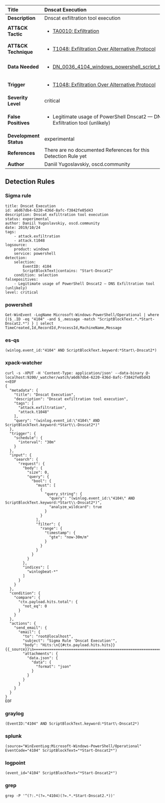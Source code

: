 | Title                    | Dnscat Execution       |
|:-------------------------|:------------------|
| **Description**          | Dnscat exfiltration tool execution |
| **ATT&amp;CK Tactic**    |  <ul><li>[TA0010: Exfiltration](https://attack.mitre.org/tactics/TA0010)</li></ul>  |
| **ATT&amp;CK Technique** | <ul><li>[T1048: Exfiltration Over Alternative Protocol](https://attack.mitre.org/techniques/T1048)</li></ul>  |
| **Data Needed**          | <ul><li>[DN_0036_4104_windows_powershell_script_block](../Data_Needed/DN_0036_4104_windows_powershell_script_block.md)</li></ul>  |
| **Trigger**              | <ul><li>[T1048: Exfiltration Over Alternative Protocol](../Triggers/T1048.md)</li></ul>  |
| **Severity Level**       | critical |
| **False Positives**      | <ul><li>Legitimate usage of PowerShell Dnscat2 — DNS Exfiltration tool (unlikely)</li></ul>  |
| **Development Status**   | experimental |
| **References**           |  There are no documented References for this Detection Rule yet  |
| **Author**               | Daniil Yugoslavskiy, oscd.community |


## Detection Rules

### Sigma rule

```
title: Dnscat Execution
id: a6d67db4-6220-436d-8afc-f3842fe05d43
description: Dnscat exfiltration tool execution
status: experimental
author: Daniil Yugoslavskiy, oscd.community
date: 2019/10/24
tags:
    - attack.exfiltration
    - attack.t1048
logsource:
    product: windows
    service: powershell
detection:
    selection:
        EventID: 4104
        ScriptBlockText|contains: "Start-Dnscat2"
    condition: selection
falsepositives:
    - Legitimate usage of PowerShell Dnscat2 — DNS Exfiltration tool (unlikely)
level: critical

```





### powershell
    
```
Get-WinEvent -LogName Microsoft-Windows-PowerShell/Operational | where {($_.ID -eq "4104" -and $_.message -match "ScriptBlockText.*.*Start-Dnscat2.*") } | select TimeCreated,Id,RecordId,ProcessId,MachineName,Message
```


### es-qs
    
```
(winlog.event_id:"4104" AND ScriptBlockText.keyword:*Start\-Dnscat2*)
```


### xpack-watcher
    
```
curl -s -XPUT -H 'Content-Type: application/json' --data-binary @- localhost:9200/_watcher/watch/a6d67db4-6220-436d-8afc-f3842fe05d43 <<EOF
{
  "metadata": {
    "title": "Dnscat Execution",
    "description": "Dnscat exfiltration tool execution",
    "tags": [
      "attack.exfiltration",
      "attack.t1048"
    ],
    "query": "(winlog.event_id:\"4104\" AND ScriptBlockText.keyword:*Start\\-Dnscat2*)"
  },
  "trigger": {
    "schedule": {
      "interval": "30m"
    }
  },
  "input": {
    "search": {
      "request": {
        "body": {
          "size": 0,
          "query": {
            "bool": {
              "must": [
                {
                  "query_string": {
                    "query": "(winlog.event_id:\"4104\" AND ScriptBlockText.keyword:*Start\\-Dnscat2*)",
                    "analyze_wildcard": true
                  }
                }
              ],
              "filter": {
                "range": {
                  "timestamp": {
                    "gte": "now-30m/m"
                  }
                }
              }
            }
          }
        },
        "indices": [
          "winlogbeat-*"
        ]
      }
    }
  },
  "condition": {
    "compare": {
      "ctx.payload.hits.total": {
        "not_eq": 0
      }
    }
  },
  "actions": {
    "send_email": {
      "email": {
        "to": "root@localhost",
        "subject": "Sigma Rule 'Dnscat Execution'",
        "body": "Hits:\n{{#ctx.payload.hits.hits}}{{_source}}\n================================================================================\n{{/ctx.payload.hits.hits}}",
        "attachments": {
          "data.json": {
            "data": {
              "format": "json"
            }
          }
        }
      }
    }
  }
}
EOF

```


### graylog
    
```
(EventID:"4104" AND ScriptBlockText.keyword:*Start\-Dnscat2*)
```


### splunk
    
```
(source="WinEventLog:Microsoft-Windows-PowerShell/Operational" EventCode="4104" ScriptBlockText="*Start-Dnscat2*")
```


### logpoint
    
```
(event_id="4104" ScriptBlockText="*Start-Dnscat2*")
```


### grep
    
```
grep -P '^(?:.*(?=.*4104)(?=.*.*Start-Dnscat2.*))'
```



